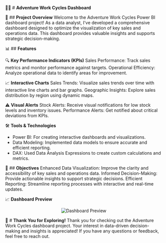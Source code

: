 🚴‍♂️ # **Adventure Work Cycles Dashboard** 

🌟 ## **Project Overview**
Welcome to the Adventure Work Cycles Power BI dashboard project! As a data analyst, I've developed a comprehensive dashboard designed to optimize the visualization of key sales and operations data. This dashboard provides valuable insights and supports strategic decision-making.

📊 ## **Features**

🔍 **Key Performance Indicators (KPIs)**
Sales Performance: Track sales metrics and monitor performance against targets.
Operational Efficiency: Analyze operational data to identify areas for improvement.

📈 **Interactive Charts**
Sales Trends: Visualize sales trends over time with interactive line charts and bar graphs.
Geographic Insights: Explore sales distribution by region using dynamic maps.

⚠️ **Visual Alerts**
Stock Alerts: Receive visual notifications for low stock levels and inventory issues.
Performance Alerts: Get notified about critical deviations from KPIs.

🛠 **Tools & Technologies**
* Power BI: For creating interactive dashboards and visualizations.
* Data Modeling: Implemented data models to ensure accurate and efficient reporting.
* DAX: Used Data Analysis Expressions to create custom calculations and metrics.

🚀 ## **Objectives**
Enhanced Data Visualization: Improve the clarity and accessibility of key sales and operations data.
Informed Decision-Making: Provide actionable insights to support strategic decisions.
Efficient Reporting: Streamline reporting processes with interactive and real-time updates.

📈 **Dashboard Preview**
<p align="center"> <img src="https://github.com/danielafortiruiz/AdventureWorkCycles/blob/main/dashboard_preview.png?raw=true" alt="Dashboard Preview"> </p>

🙌 # **Thank You for Exploring!**
Thank you for checking out the Adventure Work Cycles dashboard project. Your interest in data-driven decision-making and insights is appreciated! If you have any questions or feedback, feel free to reach out.

